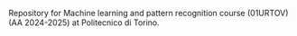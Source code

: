 Repository for Machine learning and pattern recognition course (01URTOV) (AA 2024-2025) at Politecnico di Torino.
